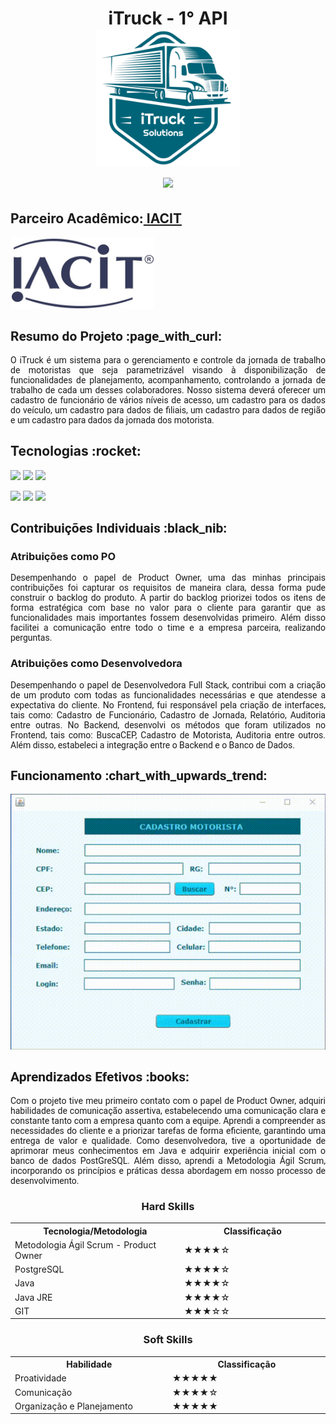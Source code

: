 <html>
<body>
 
 <h1 align="center"> iTruck - 1° API
 <br>
  <img src="https://github.com/camilaffpacheco/Portfolio/blob/main/imagens/iTruck-logo.png" height="220" width="230"/>
 <br>
<a href="https://github.com/thaisrabelo/iTruck"><img src="https://img.shields.io/badge/GitHub-Repositório Projeto-181717?style=for-the-badge&logo=github"></a>
</h1>

 <h2> Parceiro Acadêmico:<a href="https://www.iacit.com.br/"> IACIT</a></h2>
<img src="https://github.com/camilaffpacheco/Portfolio/blob/main/imagens/iacit-logo.jpg" height="115" width="230"/>
  
<h2 style="font-family:roboto;"> Resumo do Projeto :page_with_curl:</h2>
<p align="justify" style="font-family:roboto;"> O iTruck é um sistema para o gerenciamento e controle da jornada de trabalho de motoristas que seja parametrizável visando à disponibilização de funcionalidades de planejamento, acompanhamento, controlando a jornada de trabalho de cada um desses colaboradores. Nosso sistema deverá oferecer um cadastro de funcionário de vários níveis de acesso, um cadastro para os dados do veículo, um cadastro para dados de filiais, um cadastro para dados de região e um cadastro para dados da jornada dos motorista.</p>
  
<p><h2 id="tecnologias">Tecnologias :rocket: </h2></p>
<p>
  <img src="https://img.shields.io/badge/tecnologias-Java%20JDK%208-orange">
  <img src="https://img.shields.io/badge/tecnologias-Java%20JRE-orange"> 
  <img src="https://img.shields.io/badge/tecnologias-PostgreSQL%20JDBC%3A%2042.2.16-orange">
</p>
<p>
  <img src="https://img.shields.io/badge/prototipação-Figma-ff69b4">  
  <img src="https://img.shields.io/badge/tecnologias-GitHub-lightblue"> 
  <img src="https://img.shields.io/badge/tecnologias-Microsoft%20Teams-blue">
</p>
 
 <h2 style="font-family:roboto;"> Contribuições Individuais :black_nib:</h2>
  <h3> Atribuições como PO</h3>
 <p align="justify" style="font-family:roboto;">
  Desempenhando o papel de Product Owner, uma das minhas principais contribuições foi capturar os requisitos de maneira clara, dessa forma pude construir o backlog do produto. A partir do backlog priorizei todos os itens de forma estratégica com base no valor para o cliente para garantir que as funcionalidades mais importantes fossem desenvolvidas primeiro. Além disso facilitei a comunicação entre todo o time e a empresa parceira, realizando perguntas.
 </p>
  <h3> Atribuições como Desenvolvedora</h3>
  <p align="justify" style="font-family:roboto;">
 Desempenhando o papel de Desenvolvedora Full Stack, contribui com a criação de um produto com  todas as funcionalidades necessárias e que atendesse a expectativa do cliente. No Frontend, fui responsável pela criação de interfaces, tais como: Cadastro de Funcionário, Cadastro de Jornada, Relatório, Auditoria entre outras. No Backend, desenvolvi os métodos que foram utilizados no Frontend, tais como: BuscaCEP, Cadastro de Motorista, Auditoria entre outros. Além disso, estabeleci a integração entre o Backend e o Banco de Dados.
  </p>
 
 <h2 style="font-family:roboto;"> Funcionamento :chart_with_upwards_trend:</h2>
    <div align="center">
      <img src = "https://github.com/camilaffpacheco/Portfolio/blob/main/imagens/video-iTruck.gif"/>
   </div>
 
 <h2 style="font-family:roboto;"> Aprendizados Efetivos :books:</h2>
  <p align="justify" style="font-family:roboto;">
   Com o projeto tive meu primeiro contato com o papel de Product Owner, adquiri habilidades de comunicação assertiva, estabelecendo uma comunicação clara e constante tanto com a empresa quanto com a equipe. Aprendi a compreender as necessidades do cliente e a priorizar tarefas de forma eficiente, garantindo uma entrega de valor e qualidade. Como desenvolvedora, tive a oportunidade de aprimorar meus conhecimentos em Java e adquirir experiência inicial com o banco de dados PostGreSQL. Além disso, aprendi a Metodologia Ágil Scrum, incorporando os princípios e práticas dessa abordagem em nosso processo de desenvolvimento.
 </p>
   
   <h3 align="center"> Hard Skills </h3>
  <table align="center">
    <tr>
      <th width="350px">Tecnologia/Metodologia</th>
      <th width="350px">Classificação</th>
    </tr>
    <tr>
      <td>Metodologia Ágil Scrum - Product Owner</td>
      <td>★★★★☆</td>
    </tr>
    <tr>
      <td>PostgreSQL</td>
      <td>★★★★☆</td>
    </tr>	
    <tr>
      <td>Java</td>
      <td>★★★★☆</td>
    </tr>
    <tr>
      <td>Java JRE</td>
      <td>★★★★☆</td>
    </tr>
   <tr>
      <td>GIT</td>
      <td>★★★☆☆</td>
    </tr>
  </table>
  
  <h3 align="center">Soft Skills</h3>
  <table align="center">
    <tr>
      <th width="350px">Habilidade</th>
      <th width="350px">Classificação</th>
    </tr>
    <tr>
      <td>Proatividade</td>
      <td>★★★★★</td>
    </tr>
    <tr>
      <td>Comunicação</td>
      <td>★★★★☆</td>
    </tr>
    <tr>
      <td>Organização e Planejamento</td>
      <td>★★★★★</td>
    </tr>
  </table>
            
</body>
</html>
